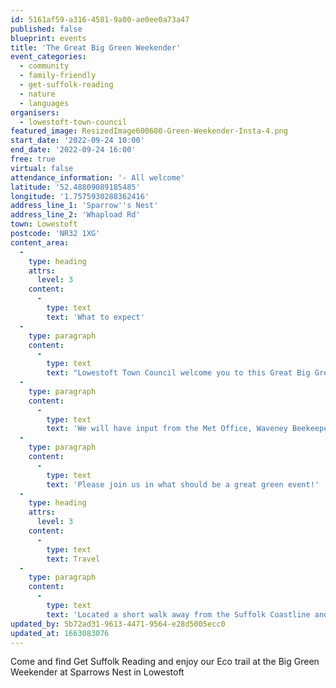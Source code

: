 ```yaml
---
id: 5161af59-a316-4581-9a00-ae0ee0a73a47
published: false
blueprint: events
title: 'The Great Big Green Weekender'
event_categories:
  - community
  - family-friendly
  - get-suffolk-reading
  - nature
  - languages
organisers:
  - lowestoft-town-council
featured_image: ResizedImage600600-Green-Weekender-Insta-4.png
start_date: '2022-09-24 10:00'
end_date: '2022-09-24 16:00'
free: true
virtual: false
attendance_information: '- All welcome'
latitude: '52.48809089185485'
longitude: '1.7575930288362416'
address_line_1: 'Sparrow''s Nest'
address_line_2: 'Whapload Rd'
town: Lowestoft
postcode: 'NR32 1XG'
content_area:
  -
    type: heading
    attrs:
      level: 3
    content:
      -
        type: text
        text: 'What to expect'
  -
    type: paragraph
    content:
      -
        type: text
        text: "Lowestoft Town Council welcome you to this Great Big Green event. Join us in Sparrows Nest Gardens on Saturday 24th September 2022 for this\_collaborative event with our partners from across our Town that want to champion the issues that we are all facing in regards to Climate and Sustainability."
  -
    type: paragraph
    content:
      -
        type: text
        text: 'We will have input from the Met Office, Waveney Beekeepers, Suffolk Wildlife Trust, Get Suffolk Reading, Groundworks East, plant based and vegetarian food vendors and also performances by local groups/singers and so much more for everyone to enjoy!'
  -
    type: paragraph
    content:
      -
        type: text
        text: 'Please join us in what should be a great green event!'
  -
    type: heading
    attrs:
      level: 3
    content:
      -
        type: text
        text: Travel
  -
    type: paragraph
    content:
      -
        type: text
        text: 'Located a short walk away from the Suffolk Coastline and the Lowestoft Lighthouse. The closest parking is the Whapload Rd car park which is only a minute walk to the Sparrows Nest Gardens. '
updated_by: 5b72ad31-9613-4471-9564-e28d5005ecc0
updated_at: 1663083076
---
```

Come and find Get Suffolk Reading and enjoy our Eco trail at the Big Green Weekender at Sparrows Nest in Lowestoft
